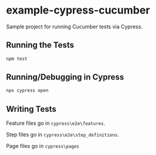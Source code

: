 # example-cypress-cucumber

Sample project for running Cucumber tests via Cypress.

## Running the Tests

```bash
npm test
```

## Running/Debugging in Cypress

```bash
npx cypress open
```

## Writing Tests

Feature files go in `cypress\e2e\features`.

Step files go in `cypress\e2e\step_definitions`.

Page files go in `cypress\pages`
